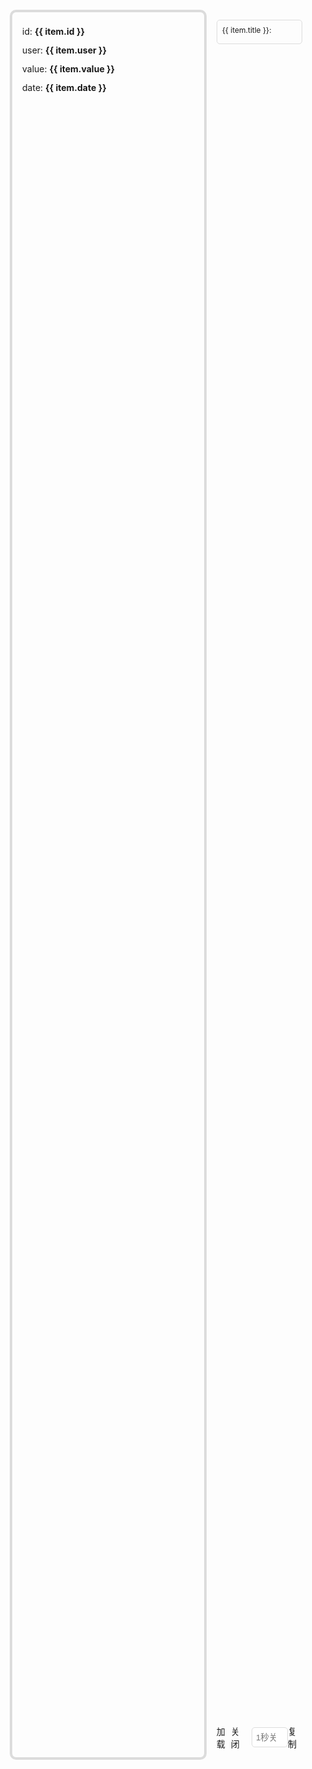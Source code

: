   <div class="context">
    <div class="left" ref="leftRef">
      <el-card v-for="item in list" :key="item.id">
        <div class="list">
          <span>
            id:
            <b>{{ item.id }}</b>
          </span>
          <span>
            user:
            <b>{{ item.user }}</b>
          </span>
          <span>
            value:
            <b>{{ item.value }}</b>
          </span>
          <span>
            date:
            <b>{{ item.date }}</b>
          </span>
        </div>
      </el-card>
    </div>
    <div class="right">
      <div class="types">
        <el-radio-group v-model="type">
          <el-radio-button v-for="t in LOADING_TYPES" :key="t" :label="t" />
        </el-radio-group>
      </div>
      <el-tabs v-model="optionsModel" class="demo-tabs">
        <el-tab-pane label="公共" name="gg" />
        <el-tab-pane label="model" name="model" />
      </el-tabs>
      <div class="options">
        <div class="items" v-for="item in getOptions" :key="item.key">
          <span>{{ item.title }}:</span>
          <WebTypeInput v-model="item.value" :options="item" @update="onUpdate($event, item)"></WebTypeInput>
        </div>
      </div>
      <div class="set">
        <el-button type="primary" @click="onLoading">加载</el-button>
        <el-button type="danger" v-if="type === LOADING_TYPES.DOM" @click="onClose">关闭</el-button>
        <input type="number" placeholder="1秒关闭" @input="closeInput" v-model="closeTime" v-else />
        <el-dropdown>
          <el-button type="success">复制</el-button>
          <template #dropdown>
            <el-dropdown-menu>
              <el-dropdown-item>配置</el-dropdown-item>
              <el-dropdown-item>全部配置</el-dropdown-item>
            </el-dropdown-menu>
          </template>
        </el-dropdown>
      </div>
    </div>
  </div>


<script setup>
import { ref, reactive, inject, computed } from 'vue'
import { LOADING_TYPES, MODEL_TYPES } from 'web-loading/src/utils'
import 'element-plus/dist/index.css'
import {
  ElCard,
  ElButton,
  ElRadioGroup,
  ElRadioButton,
  ElTabs,
  ElTabPane,
  ElMessage,
  ElDropdown,
  ElDropdownMenu,
  ElDropdownItem
} from 'element-plus'
let list = reactive([])
let type = ref(LOADING_TYPES.DOM)
let options = reactive([])
let closeTime = ref('')
let optionsModel = ref('gg')
let defOptions = inject('defOptions')
let { webLoading, fullLoading, miniLoading } = inject('webLoading')
let nowModel = ref(MODEL_TYPES.GEAR)
let leftRef = ref(null)
let loading = null
const getOptions = computed(() => {
  let om = options.filter((o) => o.form === optionsModel.value)
  if (optionsModel.value === 'model') {
    om = om.filter((o) => o.model === nowModel.value)
  }
  return om
})
// 初始化
initData()
async function onLoading() {
  let typeLoading = webLoading
  if (type.value === LOADING_TYPES.FULL) typeLoading = fullLoading
  if (type.value === LOADING_TYPES.MINI) typeLoading = miniLoading
  loading = typeLoading(leftRef.value)
  // 自动关闭
  if (type.value !== LOADING_TYPES.DOM) {
    setTimeout(loading.close, (closeTime.value || 1) * 1000)
  }
}
function onClose() {
  loading.close()
}
function onUpdate(v, e) {
  if (e.key === 'model') {
    optionsModel.value = 'model'
    nowModel.value = v
  }
}
function initData() {
  for (let i = 0; i < 10; i++) list.push(randomItem())
  options = JSON.parse(JSON.stringify(defOptions))
}
function closeInput() {
  let v = parseInt(closeTime.value)
  if (v < 1 || v > 30) {
    ElMessage.warning('范围1-30秒')
    closeTime.value = ''
  }
}
function randomItem() {
  let date = new Date()
  return {
    id: parseInt(Math.random() * 10000000),
    user: parseInt(Math.random() * 10000000),
    value: parseInt(Math.random() * 100),
    date: `${date.getFullYear()}${date.getMonth() - 1}-${date.getDate()}`
  }
}
</script>
<style scoped>
.context {
  display: flex;
  height: 70vh;
  padding: 10px;
  margin-top: 18px;
}
@media screen and (max-width: 820px) {
  .context {
    flex-direction: column;
    height: 100vh;
  }
  .context .right {
    height: 60vh;
  }
}
.context .left {
  flex: 2;
  border-radius: 10px;
  border: 4px gainsboro solid;
  padding: 16px;
  transition: 0.25s;
  overflow: auto;
}
.context .left .list {
  display: flex;
  flex-direction: column;
  line-height: 30px;
}
.left .el-card {
  margin-bottom: 12px;
}
.context .right {
  display: flex;
  flex-direction: column;
  flex: 1;
  padding: 16px;
}
.context .right .types {
  display: flex;
  justify-content: center;
}

.right .options {
  flex: 1;
  overflow: auto;
}
.options .items {
  margin-bottom: 12px;
  display: flex;
  flex-direction: column;
  border: 1px gainsboro solid;
  border-radius: 5px;
  padding: 8px;
  box-shadow: var(--el-box-shadow-light);
}
.options .items span {
  font-size: 12px;
  display: inline-block;
  margin-bottom: 6px;
}
.right .set {
  margin-top: 12px;
  display: flex;
  align-items: center;
  justify-content: center;
}
.right .set input {
  width: 58px;
  height: 32px;
  margin-left: 10px;
  border: 1px gainsboro solid;
  border-radius: 5px;
  padding-left: 6px;
  background-color: white;
  color: black;
}
.right .set .btn:nth-child(1) {
  margin-right: 10px;
}
.right .set .btn:nth-child(2) {
  margin-left: 10px;
}
.right .set .el-dropdown {
  margin-left: 10px;
}
::-webkit-scrollbar {
  width: 0px;
}
</style>
